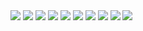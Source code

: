 <img src="https://github-readme-stats.vercel.app/api?username=akm15machine&title_color=FF3333&text_color=D8D9DE&bg_color=2A363B">

<img src="https://github-readme-stats.vercel.app/api?username=ankit152&title_color=0FFFFF&text_color=D8D9DE&bg_color=2A363B">

<img src="https://github-readme-stats.vercel.app/api?username=aryan6290&title_color=FF0&text_color=D8D9DE&bg_color=2A363B">

<img src="https://github-readme-stats.vercel.app/api?username=singhayushh&title_color=8B6FFF&text_color=D8D9DE&bg_color=2A363B">

<img src="https://github-readme-stats.vercel.app/api?username=debadree25&title_color=0FFFFF&text_color=D8D9DE&bg_color=2A363B">

<img src="https://github-readme-stats.vercel.app/api?username=anubhav666&title_color=FF78F3&text_color=D8D9DE&bg_color=2A363B">

<img src="https://github-readme-stats.vercel.app/api?username=madhushaw1012&title_color=F67280&text_color=D8D9DE&bg_color=2A363B">

<img src="https://github-readme-stats.vercel.app/api?username=randomdelta6&title_color=FF3333&text_color=D8D9DE&bg_color=2A363B">

<img src="https://github-readme-stats.vercel.app/api?username=sa-hin&title_color=FF7F00&text_color=D8D9DE&bg_color=2A363B">

<img src="https://github-readme-stats.vercel.app/api?username=sayantan1410&title_color=8B9FFF&text_color=D8D9DE&bg_color=2A363B">